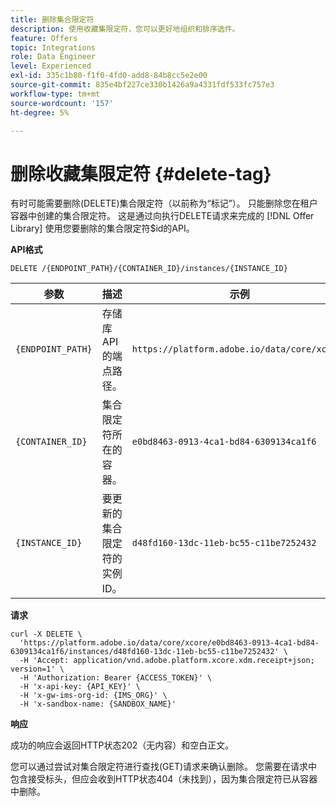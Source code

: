 ```yaml
---
title: 删除集合限定符
description: 使用收藏集限定符，您可以更好地组织和排序选件。
feature: Offers
topic: Integrations
role: Data Engineer
level: Experienced
exl-id: 335c1b80-f1f0-4fd0-add8-84b8cc5e2e00
source-git-commit: 835e4bf227ce330b1426a9a4331fdf533fc757e3
workflow-type: tm+mt
source-wordcount: '157'
ht-degree: 5%

---
```


# 删除收藏集限定符 {#delete-tag}

有时可能需要删除(DELETE)集合限定符（以前称为“标记”）。 只能删除您在租户容器中创建的集合限定符。 这是通过向执行DELETE请求来完成的 [!DNL Offer Library] 使用您要删除的集合限定符$id的API。

**API格式**

```http
DELETE /{ENDPOINT_PATH}/{CONTAINER_ID}/instances/{INSTANCE_ID}
```

| 参数 | 描述 | 示例 |
| --------- | ----------- | ------- |
| `{ENDPOINT_PATH}` | 存储库API的端点路径。 | `https://platform.adobe.io/data/core/xcore/` |
| `{CONTAINER_ID}` | 集合限定符所在的容器。 | `e0bd8463-0913-4ca1-bd84-6309134ca1f6` |
| `{INSTANCE_ID}` | 要更新的集合限定符的实例ID。 | `d48fd160-13dc-11eb-bc55-c11be7252432` |

**请求**

```shell
curl -X DELETE \
  'https://platform.adobe.io/data/core/xcore/e0bd8463-0913-4ca1-bd84-6309134ca1f6/instances/d48fd160-13dc-11eb-bc55-c11be7252432' \
  -H 'Accept: application/vnd.adobe.platform.xcore.xdm.receipt+json; version=1' \
  -H 'Authorization: Bearer {ACCESS_TOKEN}' \
  -H 'x-api-key: {API_KEY}' \
  -H 'x-gw-ims-org-id: {IMS_ORG}' \
  -H 'x-sandbox-name: {SANDBOX_NAME}'
```

**响应**

成功的响应会返回HTTP状态202（无内容）和空白正文。

您可以通过尝试对集合限定符进行查找(GET)请求来确认删除。 您需要在请求中包含接受标头，但应会收到HTTP状态404（未找到），因为集合限定符已从容器中删除。
